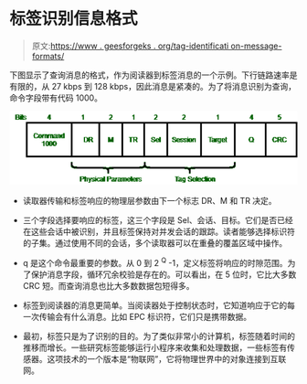 # 标签识别信息格式

> 原文:[https://www . geesforgeks . org/tag-identificati on-message-formats/](https://www.geeksforgeeks.org/tag-identification-message-formats/)

下图显示了查询消息的格式，作为阅读器到标签消息的一个示例。下行链路速率是有限的，从 27 kbps 到 128 kbps，因此消息是紧凑的。为了将消息识别为查询，命令字段带有代码 1000。

![](img/8848639e6c6520bccb593691e8c34d0c.png)

*   读取器传输和标签响应的物理层参数由下一个标志 DR、M 和 TR 决定。

*   三个字段选择要响应的标签，这三个字段是 Sel、会话、目标。它们是否已经在这些会话中被识别，并且标签保持对并发会话的跟踪。读者能够选择标识符的子集。通过使用不同的会话，多个读取器可以在重叠的覆盖区域中操作。

*   q 是这个命令最重要的参数。从 0 到 2 <sup>Q</sup> -1，定义标签将响应的时隙范围。为了保护消息字段，循环冗余校验是存在的。可以看出，在 5 位时，它比大多数 CRC 短。而查询消息也比大多数数据包短得多。

*   标签到阅读器的消息更简单。当阅读器处于控制状态时，它知道响应于它的每一次传输会有什么消息。比如 EPC 标识符，它们只是携带数据。

*   最初，标签只是为了识别的目的。为了类似非常小的计算机，标签随着时间的推移而增长。一些研究标签能够运行小程序来收集和处理数据，一些标签有传感器。这项技术的一个版本是“物联网”，它将物理世界中的对象连接到互联网。
